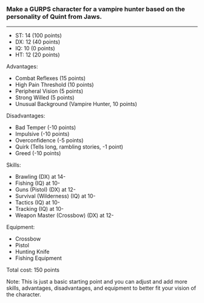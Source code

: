 ### Make a GURPS character for a vampire hunter based on the personality of Quint from Jaws.

---

 * ST: 14 (100 points)
 * DX: 12 (40 points)
 * IQ: 10 (0 points)
 * HT: 12 (20 points)

Advantages:
 * Combat Reflexes (15 points)
 * High Pain Threshold (10 points)
 * Peripheral Vision (5 points)
 * Strong Willed (5 points)
 * Unusual Background (Vampire Hunter, 10 points)

Disadvantages:
 * Bad Temper (-10 points)
 * Impulsive (-10 points)
 * Overconfidence (-5 points)
 * Quirk (Tells long, rambling stories, -1 point)
 * Greed (-10 points)

Skills:
 * Brawling (DX) at 14-
 * Fishing (IQ) at 10-
 * Guns (Pistol) (DX) at 12-
 * Survival (Wilderness) (IQ) at 10-
 * Tactics (IQ) at 10-
 * Tracking (IQ) at 10-
 * Weapon Master (Crossbow) (DX) at 12-

Equipment:
 * Crossbow
 * Pistol
 * Hunting Knife
 * Fishing Equipment

Total cost: 150 points

Note: This is just a basic starting point and you can adjust and add more skills, advantages, disadvantages, and equipment to better fit your vision of the character.
